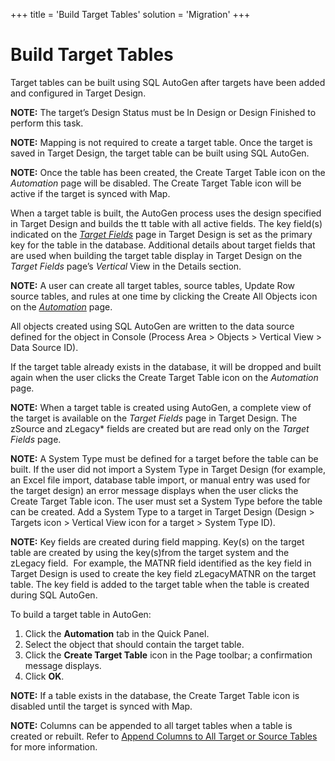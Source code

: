 +++
title = 'Build Target Tables'
solution = 'Migration'
+++

# Build Target Tables

Target tables can be built using SQL AutoGen after targets have been
added and configured in Target Design.

<span style="font-weight: bold;">NOTE:</span> The target’s Design Status
must be In Design or Design Finished to perform this task.

<span style="font-weight: bold;">NOTE:</span> Mapping is not required to
create a target table. Once the target is saved in Target Design, the
target table can be built using SQL AutoGen.

<span style="font-weight: bold;">NOTE:</span> Once the table has been
created, the Create Target Table icon on the
<span style="font-style: italic;">Automation</span> page will be
disabled. The Create Target Table icon will be active if the target is
synced with Map.

When a target table is built, the AutoGen process uses the design
specified in Target Design and builds the tt table with all active
fields. The key field(s) indicated on the *[Target
Fields](../../Design/Page_Desc/Target_Fields_H_Target_Design.htm)* page
in Target Design is set as the primary key for the table in the
database. Additional details about target fields that are used when
building the target table display in Target Design on the *Target
Fields* page’s *Vertical* View in the Details section.

<span style="font-weight: bold;">NOTE:</span> A user can create all
target tables, source tables, Update Row source tables, and rules at one
time by clicking the Create All Objects icon on the
<span style="font-style: italic;">[Automation](../Page_Desc/Automation_page.htm)</span>
page.

All objects created using SQL AutoGen are written to the data source
defined for the object in Console (Process Area \> Objects \> Vertical
View \> Data Source ID).

If the target table already exists in the database, it will be dropped
and built again when the user clicks the Create Target Table icon on the
<span style="font-style: italic;">Automation</span> page.

<span style="font-weight: bold;">NOTE:</span> When a target table is
created using AutoGen, a complete view of the target is available on the
<span style="font-style: italic;">Target Fields</span> page in Target
Design. The zSource and zLegacy\* fields are created but are read only
on the <span style="font-style: italic;">Target Fields</span> page.

<span style="font-weight: bold;">NOTE:</span> A System Type must be
defined for a target before the table can be built. If the user did not
import a System Type in Target Design (for example, an Excel file
import, database table import, or manual entry was used for the target
design) an error message displays when the user clicks the Create Target
Table icon. The user must set a System Type before the table can be
created. Add a System Type to a target in Target Design (Design \>
Targets icon \> Vertical View icon for a target \> System Type ID).

<span class="msoIns" style="font-weight: bold;">NOTE:</span> Key fields
are created during field mapping. Key(s) on the target table are created
by using the key(s)from the target system and the zLegacy field.  For
example, the MATNR field identified as the key field in Target Design is
used to create the key field zLegacyMATNR on the target table. The key
field is added to the target table when the table is created during SQL
AutoGen.

To build a target table in AutoGen:

1.  Click the **Automation** tab in the Quick Panel.
2.  Select the object that should contain the target table.
3.  Click the **Create Target Table** icon in the Page toolbar; a
    confirmation message displays.
4.  Click **OK**.

<span style="font-weight: bold;">NOTE:</span> If a table exists in the
database, the Create Target Table icon is disabled until the target is
synced with Map.

**NOTE:** Columns can be appended to all target tables when a table is
created or rebuilt. Refer to [Append Columns to All Target or Source
Tables](../../Design/Use_Cases/Append_Utility_Columns_to_all_Tables.htm)
for more information.
